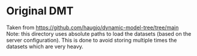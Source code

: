 # Original DMT

Taken from https://github.com/haugjo/dynamic-model-tree/tree/main  
Note: this directory uses absolute paths to load the datasets (based on the server configuration).
This is done to avoid storing multiple times the datasets which are very heavy.
